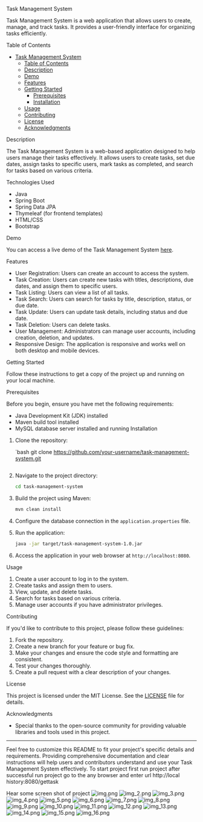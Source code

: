 

Task Management System

Task Management System is a web application that allows users to create, manage, and track tasks. It provides a user-friendly interface for organizing tasks efficiently.

 Table of Contents

- [Task Management System](#task-management-system)
  - [Table of Contents](#table-of-contents)
  - [Description](#description)
  - [Demo](#demo)
  - [Features](#features)
  - [Getting Started](#getting-started)
    - [Prerequisites](#prerequisites)
    - [Installation](#installation)
  - [Usage](#usage)
  - [Contributing](#contributing)
  - [License](#license)
  - [Acknowledgments](#acknowledgments)

Description

The Task Management System is a web-based application designed to help users manage their tasks effectively. It allows users to create tasks, set due dates, assign tasks to specific users, mark tasks as completed, and search for tasks based on various criteria.

Technologies Used

- Java
- Spring Boot
- Spring Data JPA
- Thymeleaf (for frontend templates)
- HTML/CSS
- Bootstrap

Demo

You can access a live demo of the Task Management System [here](#insert-demo-link).

Features

- User Registration: Users can create an account to access the system.
- Task Creation: Users can create new tasks with titles, descriptions, due dates, and assign them to specific users.
- Task Listing: Users can view a list of all tasks.
- Task Search: Users can search for tasks by title, description, status, or due date.
- Task Update: Users can update task details, including status and due date.
- Task Deletion: Users can delete tasks.
- User Management: Administrators can manage user accounts, including creation, deletion, and updates.
- Responsive Design: The application is responsive and works well on both desktop and mobile devices.

Getting Started

Follow these instructions to get a copy of the project up and running on your local machine.

Prerequisites

Before you begin, ensure you have met the following requirements:

- Java Development Kit (JDK) installed
- Maven build tool installed
- MySQL database server installed and running
Installation

1. Clone the repository:

   `bash
   git clone https://github.com/your-username/task-management-system.git
   ```

2. Navigate to the project directory:

   ```bash
   cd task-management-system
   ```

3. Build the project using Maven:

   ```bash
   mvn clean install
   ```

4. Configure the database connection in the `application.properties` file.

5. Run the application:

   ```bash
   java -jar target/task-management-system-1.0.jar
   ```

6. Access the application in your web browser at `http://localhost:8080`.

Usage

1. Create a user account to log in to the system.
2. Create tasks and assign them to users.
3. View, update, and delete tasks.
4. Search for tasks based on various criteria.
5. Manage user accounts if you have administrator privileges.

Contributing

If you'd like to contribute to this project, please follow these guidelines:

1. Fork the repository.
2. Create a new branch for your feature or bug fix.
3. Make your changes and ensure the code style and formatting are consistent.
4. Test your changes thoroughly.
5. Create a pull request with a clear description of your changes.

License

This project is licensed under the MIT License. See the [LICENSE](LICENSE) file for details.

Acknowledgments

- Special thanks to the open-source community for providing valuable libraries and tools used in this project.

---

Feel free to customize this README to fit your project's specific details and requirements. Providing comprehensive documentation and clear instructions will help users and contributors understand and use your Task Management System effectively.
To start project first run project
after successful run project go to the any browser and enter url http://local history:8080/gettask

Hear some screen shot of project
![img.png](img.png)
![img_2.png](img_2.png)
![img_3.png](img_3.png)
![img_4.png](img_4.png)
![img_5.png](img_5.png)
![img_6.png](img_6.png)
![img_7.png](img_7.png)
![img_8.png](img_8.png)
![img_9.png](img_9.png)
![img_10.png](img_10.png)
![img_11.png](img_11.png)
![img_12.png](img_12.png)
![img_13.png](img_13.png)
![img_14.png](img_14.png)
![img_15.png](img_15.png)
![img_16.png](img_16.png)

 
 
 
 
 
 
 
 
 
 
 
 
